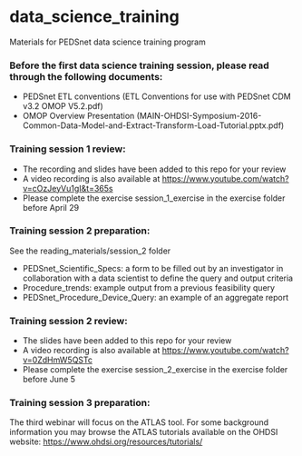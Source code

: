 # data_science_training
Materials for PEDSnet data science training program  

### Before the first data science training session, please read through the following documents:  

* PEDSnet ETL conventions (ETL Conventions for use with PEDSnet CDM v3.2 OMOP V5.2.pdf)  
* OMOP Overview Presentation (MAIN-OHDSI-Symposium-2016-Common-Data-Model-and-Extract-Transform-Load-Tutorial.pptx.pdf)

### Training session 1 review:

* The recording and slides have been added to this repo for your review  
* A video recording is also available at https://www.youtube.com/watch?v=cOzJeyVu1gI&t=365s
* Please complete the exercise session_1_exercise in the exercise folder before April 29

### Training session 2 preparation:

See the reading_materials/session_2 folder

* PEDSnet_Scientific_Specs: a form to be filled out by an investigator in collaboration with a data scientist to define the query and output criteria
* Procedure_trends: example output from a previous feasibility query
* PEDSnet_Procedure_Device_Query: an example of an aggregate report

### Training session 2 review:

* The slides have been added to this repo for your review
* A video recording is also available at https://www.youtube.com/watch?v=0ZdHmW5QSTc
* Please complete the exercise session_2_exercise in the exercise folder before June 5

### Training session 3 preparation:

The third webinar will focus on the ATLAS tool. For some background information you may browse the ATLAS tutorials available on the OHDSI website: https://www.ohdsi.org/resources/tutorials/
 



